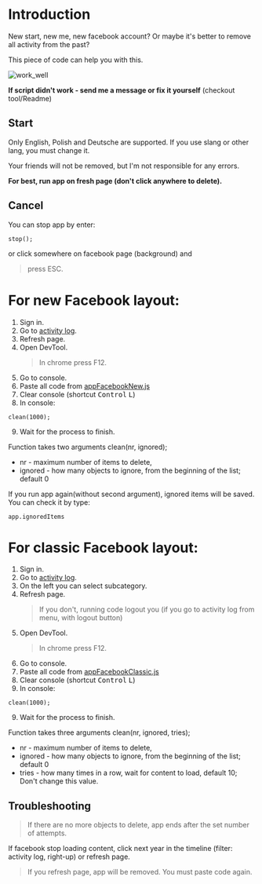 # Introduction

New start, new me, new facebook account?
Or maybe it's better to remove all activity from the past?

This piece of code can help you with this.

![work_well](work_well.gif)

**If script didn't work - send me a message or fix it yourself**
(checkout tool/Readme)

## Start

Only English, Polish and Deutsche are supported.
If you use slang or other lang, you must change it.

Your friends will not be removed, but I'm not responsible for any errors.

**For best, run app on fresh page (don't click anywhere to delete).**

## Cancel

You can stop app by enter:

```
stop();
```

or click somewhere on facebook page (background) and

> press ESC.

# For new Facebook layout:

1. Sign in.
2. Go to [activity log](https://www.facebook.com/help/289066827791446).
3. Refresh page.
4. Open DevTool.
   > In chrome press F12.
5. Go to console.
6. Paste all code from [appFacebookNew.js](FacebookNew.js)
7. Clear console (shortcut <kbd>Control</kbd> <kbd>L</kbd>)
8. In console:

```
clean(1000);
```

9. Wait for the process to finish.

Function takes two arguments
clean(nr, ignored);

- nr - maximum number of items to delete,
- ignored - how many objects to ignore, from the beginning of the list; default 0

If you run app again(without second argument), ignored items will be saved.
You can check it by type:

```
app.ignoredItems
```

# For classic Facebook layout:

1. Sign in.
2. Go to [activity log](https://www.facebook.com/help/289066827791446).
3. On the left you can select subcategory.
4. Refresh page.
   > If you don't, running code logout you (if you go to activity log from menu, with logout button)
5. Open DevTool.
   > In chrome press F12.
6. Go to console.
7. Paste all code from [appFacebookClassic.js](appFacebookClassic.js)
8. Clear console (shortcut <kbd>Control</kbd> <kbd>L</kbd>)
9. In console:

```
clean(1000);
```

9. Wait for the process to finish.

Function takes three arguments
clean(nr, ignored, tries);

- nr - maximum number of items to delete,
- ignored - how many objects to ignore, from the beginning of the list; default 0
- tries - how many times in a row, wait for content to load, default 10; Don't change this value.

## Troubleshooting

> If there are no more objects to delete, app ends after the set number of attempts.

If facebook stop loading content, click next year in the timeline (filter: activity log, right-up) or refresh page.

> If you refresh page, app will be removed. You must paste code again.

